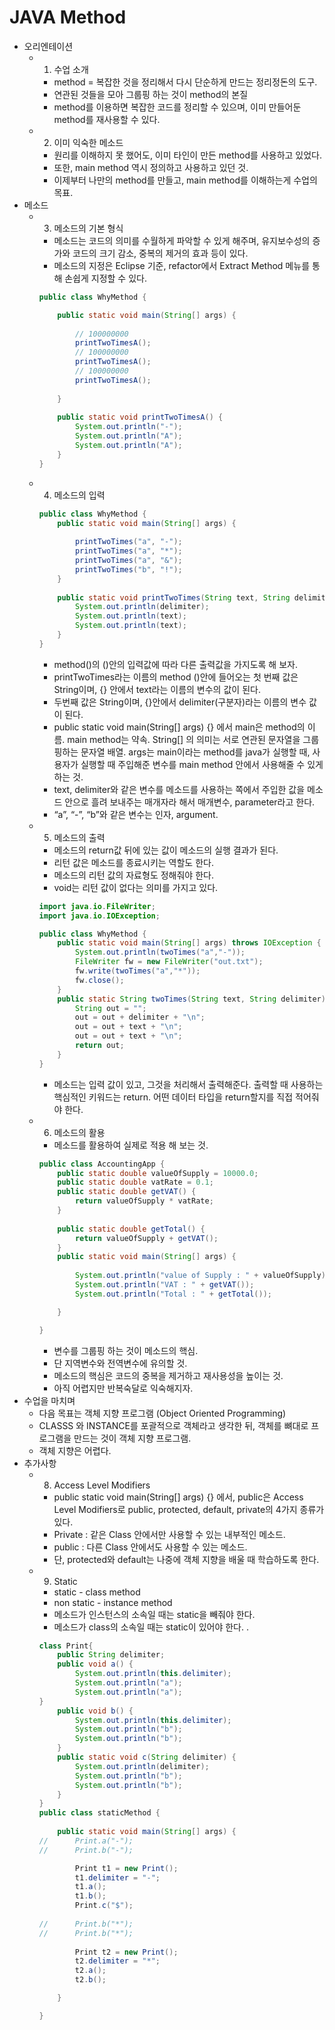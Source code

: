 # JAVA Method

- 오리엔테이션
    - 1.  수업 소개
        - method = 복잡한 것을 정리해서 다시 단순하게 만드는 정리정돈의 도구.
        - 연관된 것들을 모아 그룹핑 하는 것이 method의 본질
        - method를 이용하면 복잡한 코드를 정리할 수 있으며, 이미 만들어둔 method를 재사용할 수 있다.
    - 2.  이미 익숙한 메소드
        - 원리를 이해하지 못 했어도, 이미 타인이 만든 method를 사용하고 있었다.
        - 또한, main method 역시 정의하고 사용하고 있던 것.
        - 이제부터 나만의 method를 만들고, main method를 이해하는게 수업의 목표.
- 메소드
    - 3.  메소드의 기본 형식
        - 메소드는 코드의 의미를 수월하게 파악할 수 있게 해주며, 유지보수성의 증가와 코드의 크기 감소, 중복의 제거의 효과 등이 있다.
        - 메소드의 지정은 Eclipse 기준, refactor에서 Extract Method 메뉴를 통해 손쉽게 지정할 수 있다.
        
        ```java
        public class WhyMethod {
        
        	public static void main(String[] args) {
        		
        		// 100000000
        		printTwoTimesA();
        		// 100000000
        		printTwoTimesA();
        		// 100000000
        		printTwoTimesA();
        		
        	}
        	
        	public static void printTwoTimesA() {
        		System.out.println("-");
        		System.out.println("A");
        		System.out.println("A");
        	}
        }
        ```
        
    - 4.  메소드의 입력
        
        ```java
        public class WhyMethod {
        	public static void main(String[] args) {
        			
        		printTwoTimes("a", "-");
        		printTwoTimes("a", "*");
        		printTwoTimes("a", "&");
        		printTwoTimes("b", "!");
        	}
        	
        	public static void printTwoTimes(String text, String delimiter) {
        		System.out.println(delimiter);
        		System.out.println(text);
        		System.out.println(text);
        	}
        }
        ```
        
        - method()의 ()안의 입력값에 따라 다른 출력값을 가지도록 해 보자.
        - printTwoTimes라는 이름의 method ()안에 들어오는 첫 번째 값은 String이며, {} 안에서 text라는 이름의 변수의 값이 된다.
        - 두번째 값은 String이며, {}안에서 delimiter(구분자)라는 이름의 변수 값이 된다.
        - public static void main(String[] args) {}
        에서 main은 method의 이름. main method는 약속.
        String[] 의 의미는 서로 연관된 문자열을 그룹핑하는 문자열 배열.
        args는 main이라는 method를 java가 실행할 때,  사용자가 실행할 때 주입해준 변수를 main method 안에서 사용해줄 수 있게 하는 것.
        - text, delimiter와 같은 변수를 메소드를 사용하는 쪽에서 주입한 값을 메소드 안으로 흘려 보내주는 매개자라 해서 매개변수, parameter라고 한다.
        - “a”, “-”, “b”와 같은 변수는 인자, argument.
    - 5.  메소드의 출력
        - 메소드의 return값 뒤에 있는 값이 메소드의 실행 결과가 된다.
        - 리턴 값은 메소드를 종료시키는 역할도 한다.
        - 메소드의 리턴 값의 자료형도 정해줘야 한다.
        - void는 리턴 값이 없다는 의미를 가지고 있다.
        
        ```java
        import java.io.FileWriter;
        import java.io.IOException;
        
        public class WhyMethod {
        	public static void main(String[] args) throws IOException {				
        		System.out.println(twoTimes("a","-"));
        		FileWriter fw = new FileWriter("out.txt");
        		fw.write(twoTimes("a","*"));
        		fw.close();						
        	}
        	public static String twoTimes(String text, String delimiter) {
        		String out = "";
        		out = out + delimiter + "\n";
        		out = out + text + "\n";
        		out = out + text + "\n";
        		return out;
        	}
        }
        ```
        
        - 메소드는 입력 값이 있고, 그것을 처리해서 출력해준다. 출력할 때 사용하는 핵심적인 키워드는 return. 어떤 데이터 타입을 return할지를 직접 적어줘야 한다.
    - 6.  메소드의 활용
        - 메소드를 활용하여 실제로 적용 해 보는 것.
        
        ```java
        public class AccountingApp {
        	public static double valueOfSupply = 10000.0;
        	public static double vatRate = 0.1;
        	public static double getVAT() {
        		return valueOfSupply * vatRate;
        	}
        	
        	public static double getTotal() {
        		return valueOfSupply + getVAT();
        	}
        	public static void main(String[] args) {
        				
        		System.out.println("value of Supply : " + valueOfSupply);
        		System.out.println("VAT : " + getVAT());
        		System.out.println("Total : " + getTotal());
        
        	}
        
        }
        ```
        
        - 변수를 그룹핑 하는 것이 메소드의 핵심.
        - 단 지역변수와 전역변수에 유의할 것.
        - 메소드의 핵심은 코드의 중복을 제거하고 재사용성을 높이는 것.
        - 아직 어렵지만 반복숙달로 익숙해지자.
- 수업을 마치며
    - 다음 목표는 객체 지향 프로그램 (Object Oriented Programming)
    - CLASSS 와 INSTANCE를 포괄적으로 객체라고 생각한 뒤, 객체를 뼈대로 프로그램을 만드는 것이 객체 지향 프로그램.
    - 객체 지향은 어렵다.
- 추가사항
    - 8.  Access Level Modifiers
        - public static void main(String[] args) {} 에서, public은 Access Level Modifiers로 
        public, protected, default, private의 4가지 종류가 있다.
        - Private : 같은 Class 안에서만 사용할 수 있는 내부적인 메소드.
        - public : 다른 Class 안에서도 사용할 수 있는 메소드.
        - 단, protected와 default는 나중에 객체 지향을 배울 때 학습하도록 한다.
    - 9. Static
        - static - class method
        - non static - instance method
        - 메소드가 인스턴스의 소속일 때는 static을 빼줘야 한다.
        - 메소드가 class의 소속일 때는 static이 있어야 한다. .
        
        ```java
        class Print{
        	public String delimiter;
        	public void a() {
        		System.out.println(this.delimiter);
        		System.out.println("a");
        		System.out.println("a");
        }
        	public void b() {
        		System.out.println(this.delimiter);
        		System.out.println("b");
        		System.out.println("b");
        	}
        	public static void c(String delimiter) {
        		System.out.println(delimiter);
        		System.out.println("b");
        		System.out.println("b");
        	}
        }
        public class staticMethod {
        	
        	public static void main(String[] args) {
        //		Print.a("-");
        //		Print.b("-");
        
        		Print t1 = new Print();
        		t1.delimiter = "-";
        		t1.a();
        		t1.b();
        		Print.c("$");
        		
        //		Print.b("*");
        //		Print.b("*");
        		
        		Print t2 = new Print();
        		t2.delimiter = "*";
        		t2.a();
        		t2.b();
        
        	}
        
        }
        ```